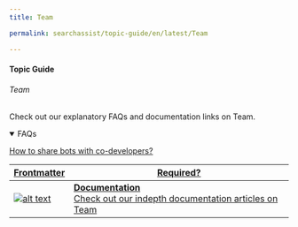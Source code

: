 ```yaml
---
title: Team

permalink: searchassist/topic-guide/en/latest/Team

---
```


#### Topic Guide
###### Team

  Check out our explanatory FAQs and documentation links on Team.

<details open>
  <summary>FAQs
  </summary>

  <a class="doc-link" target="_blank" href="https://developer.kore.ai/docs/bots/advanced-topics/collaborative-development/sharing-bots-for-development/">
 
  How to share bots with co-developers?

</a>
  
</details>

<a class="doc-link" target="_blank" href="https://developer.kore.ai/docs/bots/advanced-topics/collaborative-development/sharing-bots-for-development/">
 

| Frontmatter | Required? |
|-------------|-------------|
| ![alt text](images/docIcon.svg "Title") | **Documentation**  <br /> Check out our indepth documentation articles on Team | 


</a>
